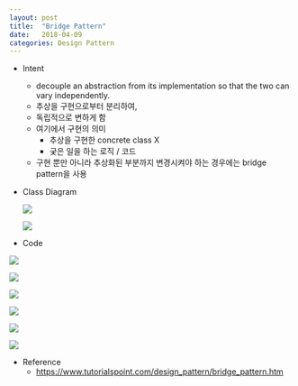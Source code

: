 ```yaml
---
layout: post
title:  "Bridge Pattern"
date:   2018-04-09
categories: Design Pattern
---
```


- Intent

  - decouple an abstraction from its implementation so that the two can vary independently.
  - 추상을 구현으로부터 분리하여, 
  - 독립적으로 변하게 함
  - 여기에서 구현의 의미
    - 추상을 구현한 concrete class X
    - 궂은 일을 하는 로직 / 코드
  - 구현 뿐만 아니라 추상화된 부분까지 변경시켜야 하는 경우에는 bridge pattern을 사용

- Class Diagram

  ![](/image/myBridge.png)

  ![](/image/myBridgee.png)


- Code

![](/image/b01.png)

![](/image/b02.png)

![](/image/b03.png)

![](/image/b04.png)

![](/image/b05.png)

![](/image/b06.png)

- Reference
  - <https://www.tutorialspoint.com/design_pattern/bridge_pattern.htm>





